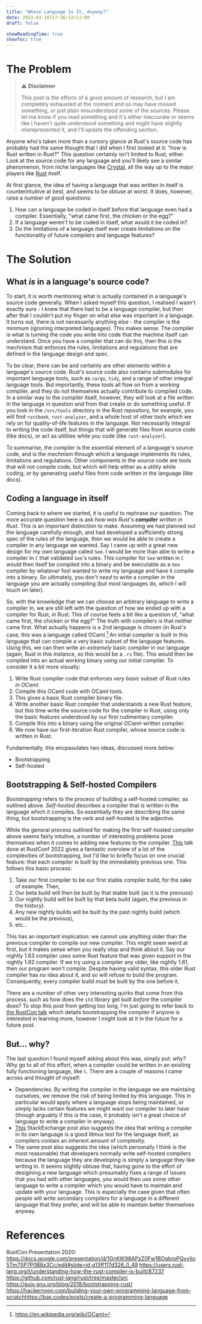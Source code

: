 ```yaml
---
title: "Whose Language Is It, Anyway?"
date: 2023-03-16T17:36:12+11:00
draft: false

showReadingTime: true
showToc: true
---
```


# The Problem

> ⚠️ **Disclaimer**
> 
> This post is the efforts of a good amount of research, but I am completely exhausted at the moment and so may have missed something, or just plain misunderstood some of the sources. Please let me know if you read something and it's either inaccurate or seems like I haven't quite understood something and might have slightly misrepresented it, and I'll update the offending section.

Anyone who's taken more than a cursory glance at Rust's source code has probably had the same thought that I did when I first looked at it: "how is Rust written in Rust?" This question certainly isn't limited to Rust, either. Look at the source code for any language and you'll likely see a similar phenomenon, from niche languages like [Crystal](https://github.com/crystal-lang/crystal), all the way up to the major players like [Rust](https://github.com/rust-lang/rust) itself.

At first glance, the idea of having a language that was written in itself is counterintuitive at best, and seems to be obtuse at worst. It does, however, raise a number of good questions:
1. How can a language be coded in itself before that language even had a compiler. Essentially, "what came first, the chicken or the egg?"
2. If a language weren't to be coded in itself, what would it be coded in?
3. Do the limitations of a language itself ever create limitations on the functionality of future compilers and language features?

# The Solution
## What *is* in a language's source code?
To start, it is worth mentioning what is actually contained in a language's source code generally. When I asked myself this question, I realised I wasn't exactly sure - I knew that there had to be a language compiler, but then after that I couldn't put my finger on what else was important in a language. It turns out, there is not necessarily anything else - the compiler is the minimum (ignoring interpreted languages). This makes sense. The compiler is what is turning the code you write into code that the machine itself can understand. Once you have a compiler that can do this, then this *is* the mechnism that enforces the rules, limitations and regulations that are defined in the language design and spec.

To be clear, there can be and certainly are other elements within a language's source code. Rust's source code also contains submodules for important language tools, such as `cargo`, `tidy`, and a range of other integral language tools. But importantly, these tools all flow on from a working compiler, and they do not themselves actually contribute to compiled code. In a similar way to the compiler itself, however, they will look at a file written in the language in question and from that create or do something useful. If you look in the `/src/tools` directory in the Rust repository, for example, you will find `rustbook`, `rust-analyzer`, and a whole host of other tools which we rely on for quality-of-life features in the language. Not necessarily integral to writing the code itself, but things that will generate files from source code (like docs), or act as utilities while you code (like `rust-analyzer`).

To summarise, the compiler is the essential element of a language's source code, and is the mechnism through which a language implements its rules, limitations and regulations. Other components in the source code are tools that will not compile code, but which will help either as a utility while coding, or by generating useful files from code written in the language (like docs).

## Coding a language in itself
Coming back to where we started, it is useful to rephrase our question. The more accurate question here is ask *how was Rust's **compiler** written in Rust*. This is an important distinction to make. Assuming we had planned out the language carefully enough, and had developed a sufficiently strong spec of the rules of the language, then we would be able to create a compiler in any language we wanted. Say I came up with a great new design for my own language called `See`. I would be more than able to write a compiler in `C` that validated `See`'s rules. This compiler for `See` written in `C` would then itself be compiled into a binary and be executable as a `See` compiler by whatever fool wanted to write my language and have it compile into a binary. So ultimately, you don't *need* to write a compiler in the language you are actually compiling (but most languages do, which I will touch on later).

So, with the knowledge that we can choose an arbitrary language to write a compiler in, we are still left with the question of how we ended up with a compiler for Rust, *in* Rust. This of course feels a bit like a question of, "what came first, the chicken or the egg?" The truth with compilers is that neither came first. What actually happens is a 2nd language is chosen (in Rust's case, this was a language called OCaml.[^1] An initial compiler is built in this language that can compile a very basic subset of the language features. Using this, we can then write an *extremely* basic compiler in our language (again, Rust in this instance, so this would be a `.rs` file). This would then be compiled into an actual working binary using our initial compiler. To consider it a bit more visually:

1. Write Rust compiler code that enforces *very basic* subset of Rust rules *in OCaml*.
2. Compile this OCaml code with OCaml tools.
3. This gives a basic Rust compiler binary file.
4. Write another basic Rust compiler that understands a new Rust feature, but this time write the source code for the compiler in Rust, using only the basic features understood by our first rudimentary compiler.
5. Compile this into a binary using the original *OCaml*-written compiler.
6. We now have our first-iteration Rust compiler, whose source code is written in Rust.

Fundamentally, this encpasulates two ideas, discussed more below:
- Bootstrapping
- Self-hosted

## Bootstrapping & Self-hosted Compilers

*Bootstrapping* refers to the process of building a self-hosted compiler, as outlined above. *Self-hosted* describes a compiler that is written in the language which it compiles. So essentially they are describing the same thing, but bootstrapping is the verb and self-hosted is the adjective.

While the general process outlined for making the first self-hosted compiler above seems fairly intuitive, a number of interesting problems pose themselves when it comes to adding new features to the compiler. [This](https://www.youtube.com/watch?v=oUIjG-y4zaA) talk done at RustConf 2022 gives a fantastic overview of a lot of the complexities of bootstrapping, but I'd like to briefly focus on one crucial feature: that each compiler is built by the immediately previous one.  This follows this basic process:

1. Take our first compiler to be our first stable compiler build, for the sake of example. Then,
2. Our beta build will then be built by that stable built (as it is the previuos)
3. Our nightly build will be built by that beta build (again, the previous in the history).
4. Any new nightly builds will be built by the past nightly build (which would be the previous),
5. etc...

This has an important implication: we cannot use anything older than the previous compiler to compile our new compiler. This might seem weird at first, but it makes sense when you really stop and think about it. Say our nightly 1.63 compiler uses some Rust feature that was given support in the nightly 1.62 compiler. If we try using a compiler any older, like nightly 1.61, then our program won't compile. Despite having valid syntax, this older Rust compiler has no idea about it, and so will refuse to build the program. Consequently, every compiler build must be built by the one before it.

There are a number of other very interesting quirks that come from this process, such as how does the `std` library get built *before* the compiler does? To stop this post from getting too long, I'm just going to refer back to [the RustCon talk](https://www.youtube.com/watch?v=oUIjG-y4zaA) which details bootstrapping the compiler if anyone is interested in learning more, however I might look at it in the future for a future post.

## But... why?

The last question I found myself asking about this was, simply put: *why?* Why go to all of this effort, when a compiler could be written in an existing fully functioning language, like `C`. There are a couple of reasons I came across and thought of myself:
- Dependencies. By writing the compiler in the language we are maintaing ourselves, we remove the risk of being limited by this language. This in particular would apply where a language stops being maintained, or simply lacks certain features we might want our compiler to later have (though arguably if this is the case, it probably isn't a great choice of language to write a compiler in anyway).
- [This](https://cs.stackexchange.com/questions/56897/why-would-we-want-a-self-hosting-compiler) StackExchange post also suggests the idea that writing a compiler in its own language is a good litmus test for the language itself, as compilers contain an inherent amount of complexity.
- The same post also suggests the idea (which personally I think is the most reasonable) that developers normally write self-hosted compilers because the language they are developing is simply a language they like writing in. It seems slightly obtuse that, having gone to the effort of desigining a new language which presumably fixes a range of issues that you had with other languages, you would then use some other language to write a compiler which you would have to maintain and update with your language. This is especially the case given that often people will write secondary compilers for a language in a different language that they prefer, and will be able to maintain better themselves anyway.


# References
RustCon Presentation  2020: https://docs.google.com/presentation/d/1GnKlK98APzZ0Fw1BOqbroPQyvIio5Tm7SP7P0B8x3Cc/edit#slide=id.g13ff117d326_0_49
https://users.rust-lang.org/t/understanding-how-the-rust-compiler-is-built/87237
https://github.com/rust-lang/rust/tree/master/src
https://guix.gnu.org/blog/2018/bootstrapping-rust/
https://hackernoon.com/building-your-own-programming-language-from-scratchhttps://bas.codes/posts/create-a-programming-language


[^1]: https://en.wikipedia.org/wiki/OCaml
